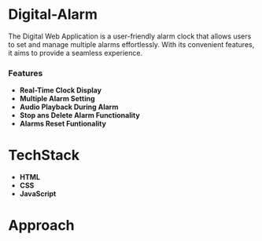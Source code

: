 # Digital-Alarm

The Digital Web Application is a user-friendly alarm clock that allows users to set and manage multiple alarms effortlessly. With its convenient features, it aims to provide a seamless experience.

### Features

- **Real-Time Clock Display**
- **Multiple Alarm Setting**
- **Audio Playback During Alarm**
- **Stop ans Delete Alarm Functionality**
- **Alarms Reset Funtionality**


# TechStack

- **HTML**
- **CSS**
- **JavaScript**


# Approach

